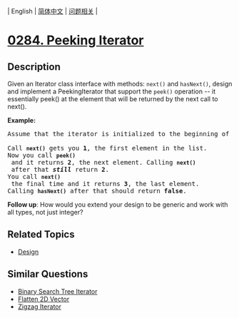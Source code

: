 
| English | [简体中文](README.md) | [问题相关](QUESTION.md) |
# [0284. Peeking Iterator](https://leetcode-cn.com/problems/peeking-iterator/)
## Description
<p>Given an Iterator class interface with methods: <code>next()</code> and <code>hasNext()</code>, design and implement a PeekingIterator that support the <code>peek()</code> operation -- it essentially peek() at the element that will be returned by the next call to next().</p>

<p><strong>Example:</strong></p>

<pre>
Assume that the iterator is initialized to the beginning of the list: <strong><code>[1,2,3]</code></strong>.

Call <strong><code>next()</code></strong> gets you <strong>1</strong>, the first element in the list.
Now you call <strong><code>peek()</code></strong> and it returns <strong>2</strong>, the next element. Calling <strong><code>next()</code></strong> after that <i><b>still</b></i> return <strong>2</strong>. 
You call <strong><code>next()</code></strong> the final time and it returns <strong>3</strong>, the last element. 
Calling <strong><code>hasNext()</code></strong> after that should return <strong>false</strong>.
</pre>

<p><b>Follow up</b>: How would you extend your design to be generic and work with all types, not just integer?</p>

## Related Topics
- [Design](https://leetcode-cn.com/tag/design)
## Similar Questions
- [Binary Search Tree Iterator](../0173/README_EN.md)
- [Flatten 2D Vector](../0251/README_EN.md)
- [Zigzag Iterator](../0281/README_EN.md)

